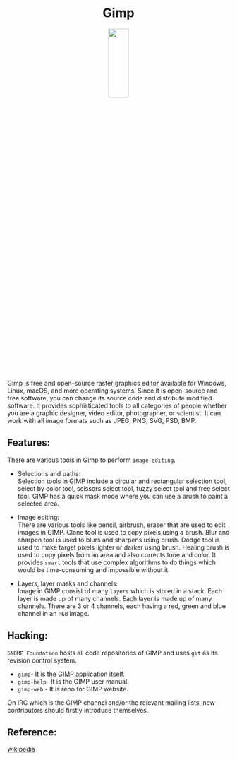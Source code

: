 <h1 align="center"> Gimp </h1>
 <p align = "center">  
 <img src="https://upload.wikimedia.org/wikipedia/commons/thumb/4/45/The_GIMP_icon_-_gnome.svg/1024px-The_GIMP_icon_-_gnome.svg.png" style="width:30%; height:20%; display: block;"/></p>      
 
 Gimp is free and open-source raster graphics editor available for Windows, Linux, macOS, and more operating systems. Since it is open-source and free software, you can change its source code and distribute modified software. It provides sophisticated tools to all categories of people whether you are a graphic designer, video editor, photographer, or scientist. It can work with all image formats such as JPEG, PNG, SVG, PSD, BMP.    

 ## Features:  
 There are various tools in Gimp to perform `image editing`.
 * Selections and paths:  
   Selection tools in GIMP include a circular and rectangular selection tool, select by color tool, scissors select tool, fuzzy select tool and free select tool. GIMP has a quick mask mode where you can use a brush to paint a selected area.    
 
 * Image editing:  
   There are various tools like pencil, airbrush, eraser that are used to edit images in GIMP. Clone tool is used to copy pixels using a brush. Blur and sharpen tool is used to blurs and sharpens using brush. Dodge tool is used to make target pixels lighter or darker using brush. Healing brush is used to copy pixels from an area and also corrects tone and color. It provides `smart` tools that use complex algorithms to do things which would be time-consuming and impossible without it.

 * Layers, layer masks and channels:   
   Image in GIMP consist of many `layers` which is stored in a stack. Each layer is made up of many channels. Each layer is made up of many channels. There are 3 or 4 channels, each having a red, green and blue channel in an `RGB` image.   

 ## Hacking:   
 `GNOME Foundation` hosts all code repositories of GIMP and uses `git` as its revision control system.  
 * `gimp`- It is the GIMP application itself.
 * `gimp-help`- It is the GIMP user manual.
 * `gimp-web` - It is repo for GIMP website.
 
 On IRC which is the GIMP channel and/or the relevant mailing lists, new contributors should firstly introduce themselves.  

 ## Reference:
 [wikipedia](https://en.wikipedia.org/wiki/GIMP)
